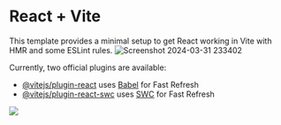 # React + Vite

This template provides a minimal setup to get React working in Vite with HMR and some ESLint rules.
![Screenshot 2024-03-31 233402](https://github.com/Kaustubh568/exampleportfolio/assets/92736570/c29b7b5e-1e86-4f57-8532-1872c0322b38)

Currently, two official plugins are available:

- [@vitejs/plugin-react](https://github.com/vitejs/vite-plugin-react/blob/main/packages/plugin-react/README.md) uses [Babel](https://babeljs.io/) for Fast Refresh
- [@vitejs/plugin-react-swc](https://github.com/vitejs/vite-plugin-react-swc) uses [SWC](https://swc.rs/) for Fast Refresh


<img src="https://github.com/Kaustubh568/exampleportfolio/assets/92736570/c438464a-1228-4821-9eb2-406f54ffd449"></img>
